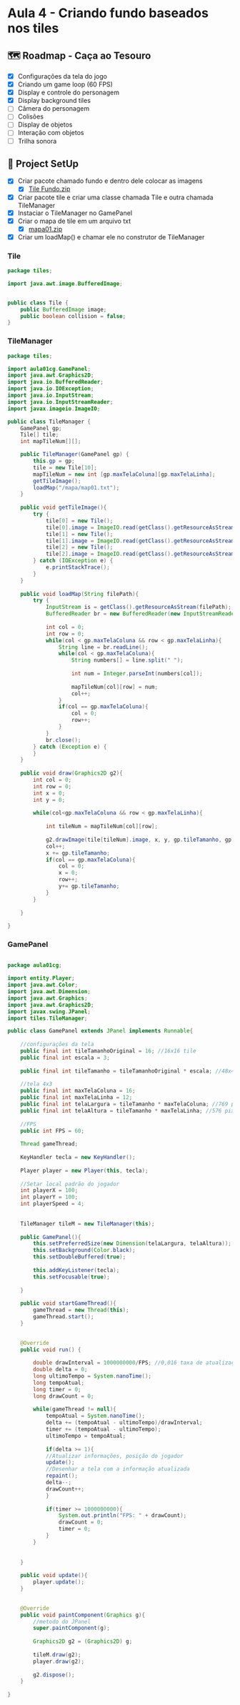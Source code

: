 # Aula 4 - Criando fundo baseados nos tiles

## 🗺️ Roadmap - Caça ao Tesouro

   - [x] Configurações da tela do jogo
   - [x] Criando um game loop (60 FPS)
   - [x] Display e controle do personagem
   - [x] Display background tiles
   - [ ] Câmera do personagem
   - [ ] Colisões
   - [ ] Display de objetos
   - [ ] Interação com objetos
   - [ ] Trilha sonora

## 🔧 Project SetUp

   - [x] Criar pacote chamado fundo e dentro dele colocar as imagens
     - [x] [Tile Fundo.zip](https://github.com/user-attachments/files/16987447/Tile.Fundo.zip)
   - [x] Criar pacote tile e criar uma classe chamada Tile e outra chamada TileManager
   - [x] Instaciar o TileManager no GamePanel
   - [x] Criar o mapa de tile em um arquivo txt
     - [x] [mapa01.zip](https://github.com/user-attachments/files/16987751/mapa01.zip)
   - [x] Criar um loadMap() e chamar ele no construtor de TileManager

### Tile

``` java
package tiles;

import java.awt.image.BufferedImage;


public class Tile {
    public BufferedImage image;
    public boolean collision = false;
}

```

### TileManager

``` java
package tiles;

import aula01cg.GamePanel;
import java.awt.Graphics2D;
import java.io.BufferedReader;
import java.io.IOException;
import java.io.InputStream;
import java.io.InputStreamReader;
import javax.imageio.ImageIO;

public class TileManager {
    GamePanel gp;
    Tile[] tile;
    int mapTileNum[][];

    public TileManager(GamePanel gp) {
        this.gp = gp;
        tile = new Tile[10];
        mapTileNum = new int [gp.maxTelaColuna][gp.maxTelaLinha]; 
        getTileImage();
        loadMap("/mapa/map01.txt");
    }
    
    public void getTileImage(){
        try {
            tile[0] = new Tile();
            tile[0].image = ImageIO.read(getClass().getResourceAsStream("/Fundo/grass.png"));
            tile[1] = new Tile();
            tile[1].image = ImageIO.read(getClass().getResourceAsStream("/Fundo/wall.png"));
            tile[2] = new Tile();
            tile[2].image = ImageIO.read(getClass().getResourceAsStream("/Fundo/water.png"));
        } catch (IOException e) {
            e.printStackTrace();
        }
    }
    
    public void loadMap(String filePath){
        try {
            InputStream is = getClass().getResourceAsStream(filePath);
            BufferedReader br = new BufferedReader(new InputStreamReader(is));
            
            int col = 0;
            int row = 0;
            while(col < gp.maxTelaColuna && row < gp.maxTelaLinha){
                String line = br.readLine();
                while(col < gp.maxTelaColuna){
                    String numbers[] = line.split(" ");
                    
                    int num = Integer.parseInt(numbers[col]);
                    
                    mapTileNum[col][row] = num;
                    col++;
                }
                if(col == gp.maxTelaColuna){
                    col = 0;
                    row++;
                }
            }
            br.close();
        } catch (Exception e) {
        }
    }
    
    public void draw(Graphics2D g2){
        int col = 0;
        int row = 0;
        int x = 0;
        int y = 0;
        
        while(col<gp.maxTelaColuna && row < gp.maxTelaLinha){
            
            int tileNum = mapTileNum[col][row];
            
            g2.drawImage(tile[tileNum].image, x, y, gp.tileTamanho, gp.tileTamanho, null);
            col++;
            x += gp.tileTamanho;
            if(col == gp.maxTelaColuna){
                col = 0;
                x = 0;
                row++;
                y+= gp.tileTamanho;
            }
        }
             
    }
       
}
```

### GamePanel
```Java

package aula01cg;

import entity.Player;
import java.awt.Color;
import java.awt.Dimension;
import java.awt.Graphics;
import java.awt.Graphics2D;
import javax.swing.JPanel;
import tiles.TileManager;

public class GamePanel extends JPanel implements Runnable{
    
    //configurações da tela
    public final int tileTamanhoOriginal = 16; //16x16 tile
    public final int escala = 3;
    
    public final int tileTamanho = tileTamanhoOriginal * escala; //48x48 tile
    
    //tela 4x3
    public final int maxTelaColuna = 16; 
    public final int maxTelaLinha = 12;
    public final int telaLargura = tileTamanho * maxTelaColuna; //769 pixels
    public final int telaAltura = tileTamanho * maxTelaLinha; //576 pixels
    
    //FPS
    public int FPS = 60;
    
    Thread gameThread;
    
    KeyHandler tecla = new KeyHandler();
    
    Player player = new Player(this, tecla);
    
    //Setar local padrão do jogador
    int playerX = 100;
    int playerY = 100;
    int playerSpeed = 4;
    
    
    TileManager tileM = new TileManager(this);
    
    public GamePanel(){
        this.setPreferredSize(new Dimension(telaLargura, telaAltura));
        this.setBackground(Color.black);
        this.setDoubleBuffered(true);
        
        this.addKeyListener(tecla);
        this.setFocusable(true);
        
    }
    
    public void startGameThread(){
        gameThread = new Thread(this);
        gameThread.start();
    }
    

    @Override
    public void run() {
        
        double drawInterval = 1000000000/FPS; //0,016 taxa de atualização
        double delta = 0;
        long ultimoTempo = System.nanoTime();
        long tempoAtual;
        long timer = 0;
        long drawCount = 0;
        
        while(gameThread != null){   
            tempoAtual = System.nanoTime();
            delta += (tempoAtual - ultimoTempo)/drawInterval;
            timer += (tempoAtual - ultimoTempo);
            ultimoTempo = tempoAtual;
            
            if(delta >= 1){
            //Atualizar informações, posição do jogador
            update();
            //Desenhar a tela com a informação atualizada
            repaint();
            delta--;
            drawCount++;
            }
            
            if(timer >= 1000000000){
                System.out.println("FPS: " + drawCount);
                drawCount = 0;
                timer = 0;
            }
        }
        
       
    }
    
    public void update(){
        player.update();
    }

    
    @Override
    public void paintComponent(Graphics g){
        //metodo do JPanel
        super.paintComponent(g);
        
        Graphics2D g2 = (Graphics2D) g;
        
        tileM.draw(g2);
        player.draw(g2);
        
        g2.dispose();
    }
    
}

```
